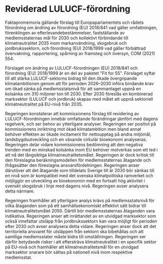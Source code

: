 # Reviderad LULUCF-förordning

Faktapromemoria gällande förslag till Europaparlamentets och rådets förordning om ändring av förordning (EU) 2018/841 vad gäller omfattningen, förenklingen av efterlevandebestämmelser, fastställande av medlemsstaternas mål för 2030 och kollektivt förbindande till klimatneutralitet 2035 inom markanvändning, skogsbruk och jordbrukssektorn, och förordning (EU) 2018/1999 vad gäller förbättrad övervakning, rapportering, spårning av framsteg och översyn, COM (2021\) 554\.

Förslaget om ändring av LULUCF\-förordningen (EU) 2018/841 och förordning (EU) 2018/1999 är en del av paketet "Fit for 55". Förslaget syftar till att stärka LULUCF\-sektorns bidrag till den ökade övergripande klimatambitionen genom att för perioden 2026–2030 införa bindande krav om ökad sänka på medlemsstatsnivå för att sammantaget uppnå en kolsänka om 310 miljoner ton till 2030\. Efter 2030 föreslås en kombinerad marksektor (LULUCF och jordbruk) skapas med målet att uppnå sektoriell klimatneutralitet på EU\-nivå från 2035\.

Regeringen konstaterar att kommissionens förslag till revidering av LULUCF\-förordningen innebär omfattande förändringar jämfört med dagens regelverk, och ser behov av ytterligare analyser. Regeringen ser positivt på kommissionens inriktning mot ökad klimatambition men bland annat behöver effekten av ökade incitament för nettoupptag på andra miljömål, landsbygdsutveckling och en växande cirkulär bioekonomi analyseras. Regeringen delar vidare kommissionens bedömning att den negativa trenden med en minskad kolsänka inom EU behöver motverkas som ett led i att nå det långsiktiga klimatneutralitetsmålet. Regeringen är dock kritisk till den föreslagna beräkningsmodellen för medlemsstaternas åtagande och ifrågasätter den föreslagna ansvarsfördelningen. Regeringen anser därutöver att det åtagande som tilldelats Sverige till år 2030 bör sänkas till en nivå som är kompatibel med det svenska klimatpolitiska ramverket och möjliggör en utveckling av bioekonomin med en fortsatt hög aktivitet i svenskt skogsbruk i linje med dagens nivå. Regeringen avser analysera detta närmare.

Regeringen framhåller att ytterligare analys krävs på medlemsstatsnivå för vilka åtaganden som på ett samhällsekonomiskt effektivt sätt bidrar till klimatneutralitetsmålet 2050\. Därtill bör medlemsstaternas åtaganden vara indikativa. Regeringen anser att inrättandet av en utvidgad marksektor som också innefattar utsläpp från jordbrukssektorn kan vara möjligt för perioden efter 2030 och avser analysera detta vidare. Regeringen anser dock att det territoriella ansvaret för utsläppen från sektorn ska bibehållas och att samtliga medlemsstater måste bidra till omställningen. Regeringen ser därför betydande risker i att eftersträva klimatneutralitet i en specifik sektor på EU\-nivå och framhåller att klimatneutralitetsmål för en utvidgad marksektor snarare bör sättas på nationell nivå inom respektive medlemsstat.
